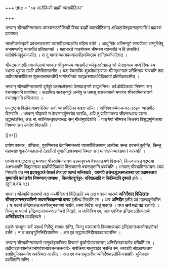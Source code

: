 +++
title = "०७ अलौकिकी ब्राह्मी व्यासपीठिका"

+++

भगवान् श्रीस्वामिनारायणः काञ्चनाऽलौकिकीं दिव्यां ब्राह्मीं व्यासपीठिकाम् अधिष्ठायैतद्वचनामृतसन्निभं ब्रह्मरसं प्रावर्षयत् ।

भारतीयसंस्कृतौ प्रवचनकाराणां व्यासपीठस्याऽतीव महिमा वर्तते । आधुनिके अस्मिन्युगे सम्यग्रीत्या सम्भूषितेषु सभामण्डपेषु व्यासपीठं प्रतिष्ठाप्यते । महाभारते गाङ्गेयस्य भीष्मस्य व्यासपीठं न हि तथाविधं मार्दवोपेतमृदुकमासीत् । स तु बाणशय्यात्मकव्यासपीठमधिष्ठाय शान्तिपर्वोपादिशत् ।

श्रीमद्भगवद्गीतागानवेलायां भगवतः श्रीकृष्णस्य व्यासपीठं धर्मकुरुक्षेत्रप्राङ्गणे सेनाद्वयस्य मध्ये स्थितस्य रथस्य धुराया उपरि प्रतिष्ठितमासीत् । यदा वैयासकिः शुकदेवमहाराजः श्रीमद्भागवतं परीक्षिताय श्रावयति तदा तदीयव्यासपीठिका शुकतालाख्यतीर्थे भागीरथीतटे वटवृक्षस्याऽधोवेदिकायां प्रतिष्ठिताऽसीत् ।

भगवान् श्रीस्वामिनारायणो दुर्गपुरे उत्तमक्ष्मेशस्य वेश्मप्राङ्गणे शाद्वलनिम्ब- तर्वधोवेदिकायां निषण्णः सन् वचनामृतानि प्रावर्षयत् । कदाचित् सारङ्गपुरे अन्येषु च धामसु राराज्यमानो भगवान् श्रीस्वामिनारायणो वचनामृतानि प्रणिजगाद ।

एकदृष्ट्या विलोकयामश्चेदिमाः सर्वा व्यासपीठिका बाह्याः सन्ति । अधिवक्त्रप्येकमन्यदन्तरङ्गं व्यासपीठं विलसति । भगवान् श्रीकृष्णो न केवलमर्जुनस्यैव सारथिः, अपि तु प्राणिमात्रस्य जीवनरथस्य रशना तद्धस्तेऽस्ति, अतः सः सर्वनियन्तृपदमारूढः सन् गीतामुपदिशति । गाङ्गेयो भीष्मश्च चित्तस्य विशुद्धभूमिकायां निषण्णः सन् उपदेशं विदधाति ।

[[२१]]

प्रायेण वक्तारः, पण्डिताः, पुराणिनश्च देहाभिमानरूपां व्यासपीठिकायाम् आसीनाः सन्तः प्रवचनं कुर्वन्ति, किन्तु महायशाः शुकदेवमहाराजो देहातीतां गुणातीतावस्थायां स्थितः सन् भागवतकथारसपानं कारयति ।

एवमेव बाह्यदृष्ट्या तु भगवान् श्रीस्वामिनारायण उत्तमनृपस्य वेश्मप्राङ्गणे विराजते, किन्त्वन्तरङ्गदृष्ट्या अक्षरधामनि विद्यमानायां ब्राह्मीपीठिकायां विराजमानो वचनामृतानि प्रवर्षयति । भगवान् श्रीस्वामिनारायणः स्वयं निगदति यत् **मम हृदयकुञ्जे केवलं तेज एव व्याप्तं सन्तिष्ठते** ,  **वयमपि तत्तेजःपुञ्जमध्यस्था एव वदामस्तथा युष्मानपि वयं तत्रैव निषण्णान् पश्यामः** ,  **किन्त्वेतद्दुर्गपुर- परिशालादि न किञ्चिदपि दृश्यते** इति । (दुर्ग.म.वच.१३)

भगवान् श्रीस्वामिनारायणो यदा कस्मैचित्पत्रं विलिखति स्म तदा पत्रस्य आरम्भे **अनिर्देशाद् विलिखतः श्रीसहजानन्दस्वामिनो जयसच्चिदानन्दो वाच्य** इतीत्थं लिखति स्म । अत्र **अनिर्देश** इतीदं पदं महत्त्वपूर्णमस्ति । यः पदार्थ इन्द्रियाऽन्तःकरणैरनुभवगम्यो भवति, तस्य निर्देशः कर्तुं शक्यते । यथा **अयं घटः पट** इत्यादिः । किन्तु यः पदार्थ इन्द्रियाऽन्तःकरणाऽगोचरो विद्यते, स त्वनिर्देश्य एव, अतः एवंविधः इन्द्रियाऽतीतपदार्थः **अनिर्देशपदेन** व्यपदिश्यते ।

प्रकृतेः सम्भूताः सर्वे पदार्था निर्देष्टुं शक्याः सन्ति, किन्तु परमात्मनो दिव्यमक्षरधाम इन्द्रियान्तःकरणेनाऽगोचरं वर्तते । न च तदङ्गुलिनिर्देश्यमस्ति । अत एव तद्धामाऽनिर्देश्यपदवाच्यमस्ति ।

भगवान् श्रीस्वामिनारायणो मानुषदेहमाश्रित्य विचरणं कुर्वाणोऽप्यखण्डम् अनिर्देशदशायामेव वरीवर्ति स्म । तदीयाऽशनपानोत्थानोपवेशनप्रवचनचलनादि- सर्वक्रिया मानुषवदेव भवन्ति स्म, तथाऽपि सोऽखण्डतया ब्राह्मीभूमिकायामेव अवस्थित आसीत् । अत एव वचनामृतानीमान्यनिर्देश्याऽलौकिकब्राह्मी- भूमिकातः प्रवर्षितानि सन्ति ।
